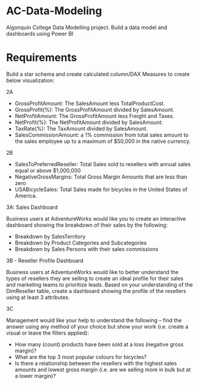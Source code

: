 # AC-Data-Modeling
Algonquin College Data Modelling project. Build a data model and dashboards using Power BI

# Requirements
Build a star schema and create calculated column/DAX Measures to create below visualization:

2A
- GrossProfitAmount: The SalesAmount less TotalProductCost.
- GrossProfit(%): The GrossProfitAmount divided by SalesAmount.
- NetProfitAmount: The GrossProfitAmount less Freight and Taxes.
- NetProfit(%): The NetProfitAmount divided by SalesAmount.
- TaxRate(%): The TaxAmount divided by SalesAmount.
- SalesCommissionAmount: a 1% commission from total sales amount to the sales employee up to a maximum of $50,000 in the native currency.

2B
- SalesToPreferredReseller: Total Sales sold to resellers with annual sales equal or above $1,000,000
- NegativeGrossMargins: Total Gross Margin Amounts that are less than zero
- USABicycleSales: Total Sales made for bicycles in the United States of America.

3A: Sales Dashboard

Business users at AdventureWorks would like you to create an interactive dashboard showing the breakdown of their sales by the following:
- Breakdown by SalesTerritory
- Breakdown by Product Categories and Subcategories
- Breakdown by Sales Persons with their sales commissions

3B - Reseller Profile Dashboard

Business users at AdventureWorks would like to better understand the types of resellers they are selling to create an ideal profile for their sales and marketing teams to prioritize leads. Based on your understanding of the DimReseller table, create a dashboard showing the profile of the resellers using at least 3 attributes.

3C

Management would like your help to understand the following – find the answer using any method of your choice but show your work (i.e. create a visual or leave the filters applied):
- How many (count) products have been sold at a loss (negative gross margin)?
- What are the top 3 most popular colours for bicycles?
- Is there a relationship between the resellers with the highest sales amounts and lowest gross margin (i.e. are we selling more in bulk but at a lower margin)?
